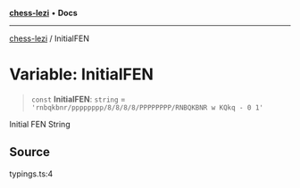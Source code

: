 [**chess-lezi**](../README.md) • **Docs**

***

[chess-lezi](../globals.md) / InitialFEN

# Variable: InitialFEN

> `const` **InitialFEN**: `string` = `'rnbqkbnr/pppppppp/8/8/8/8/PPPPPPPP/RNBQKBNR w KQkq - 0 1'`

Initial FEN String

## Source

typings.ts:4
